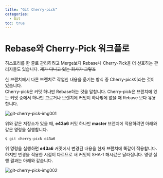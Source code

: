 ```yaml
---
title: "Git Cherry-pick"
categories: 
  - Git
toc: true
---
```


# Rebase와 Cherry-Pick 워크플로

히스토리를 한 줄로 관리하려고 Merge보다 Rebase나 Cherry-Pick을 더 선호하는 관리자들도 있습니다. ~~제가 다니고 있는 회사가 그렇죠~~

한 브랜치에서 다른 브랜치로 작업한 내용을 옮기는 방식 중 Cherry-pick이라는 것이 있습니다.  
Cherry-pick은 커밋 하나만 Rebase하는 것을 말합니다. Cherry-pick은 브랜치에 있는 커밋 중에서 하나만 고르거나 브랜치에 커밋이 하나밖에 없을 때 Rebase 보다 유용합니다.

![git-cherry-pick-img001]({{site.url}}/assets/images/git-cherry-pick-img001.png)

위와 같은 저장소가 있을 때, **e43a6** 커밋 하나만 **master** 브랜치에 적용하려면 아래와 같은 명령을 실행합니다.

```
$ git cherry-pick e43a6
```
위 명령을 실행하면 **e43a6** 커밋에서 변경된 내용을 현재 브랜치에 똑같이 적용합니다. 하지만 변경을 적용한 시점이 다르므로 새 커밋의 SHA-1 해시값은 달라집니다. 명령 실행 결과는 아래와 같습니다.

![git-cherry-pick-img002]({{site.url}}/assets/images/git-cherry-pick-img002.png)